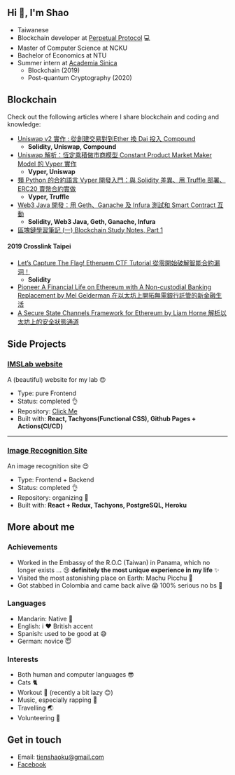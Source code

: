 ## Hi 👋, I'm Shao

- Taiwanese
- Blockchain developer at [Perpetual Protocol](https://perp.fi/) :computer:
- Master of Computer Science at NCKU 
- Bachelor of Economics at NTU
- Summer intern at [Academia Sinica](https://www.sinica.edu.tw/en) 
    - Blockchain (2019)
    - Post-quantum Cryptography (2020)


## Blockchain
Check out the following articles where I share blockchain and coding and knowledge:

* [Uniswap v2 實作 : 從創建交易對到Ether 換 Dai 投入 Compound](https://medium.com/taipei-ethereum-meetup/uniswap-v2-implementation-and-combination-with-compound-262ff338efa)
    - **Solidity, Uniswap, Compound**
* [Uniswap 解析：恆定乘積做市商模型 Constant Product Market Maker Model 的 Vyper 實作](https://medium.com/taipei-ethereum-meetup/uniswap-explanation-constant-product-market-maker-model-in-vyper-dff80b8467a1)
    - **Vyper, Uniswap**
* [類 Python 的合約語言 Vyper 開發入門：與 Solidity 差異、用 Truffle 部署、ERC20 賣幣合約實做](https://medium.com/taipei-ethereum-meetup/introduction-and-development-guide-to-vyper-the-python-like-smart-contract-language-9d7a94fba22c)
    - **Vyper, Truffle**
* [Web3 Java 開發：用 Geth、Ganache 及 Infura 測試和 Smart Contract 互動](https://medium.com/taipei-ethereum-meetup/web3-java-%E9%96%8B%E7%99%BC-%E7%94%A8-geth-ganache-%E5%8F%8A-infura-%E6%B8%AC%E8%A9%A6%E5%92%8C-smart-contract-%E4%BA%92%E5%8B%95-b3740b4328a3)
    - **Solidity, Web3 Java, Geth, Ganache, Infura**
* [區塊鏈學習筆記 (一) Blockchain Study Notes, Part 1](https://medium.com/turing-chain-institute-%E5%9C%96%E9%9D%88%E9%8F%88%E5%AD%B8%E9%99%A2/%E5%8D%80%E5%A1%8A%E9%8F%88%E5%AD%B8%E7%BF%92%E7%AD%86%E8%A8%98-%E4%B8%80-blockchain-study-notes-part-1-ee49f2033d9d)


#### 2019 Crosslink Taipei
* [Let’s Capture The Flag! Etheruem CTF Tutorial 從零開始破解智能合約漏洞！](https://medium.com/taipei-ethereum-meetup/lets-capture-the-flag-etheruem-ctf-tutorial-%E5%BE%9E%E9%9B%B6%E9%96%8B%E5%A7%8B%E7%A0%B4%E8%A7%A3%E6%99%BA%E8%83%BD%E5%90%88%E7%B4%84%E6%BC%8F%E6%B4%9E-8b2de7ee9864)
    - **Solidity**
* [Pioneer A Financial Life on Ethereum with A Non-custodial Banking Replacement by Mel Gelderman 在以太坊上開拓無需銀行託管的新金融生活](https://medium.com/taipei-ethereum-meetup/pioneer-a-financial-life-on-ethereum-with-a-non-custodial-banking-replacement-by-mel-gelderman-7df813b361c9)
* [A Secure State Channels Framework for Ethereum by Liam Horne 解析以太坊上的安全狀態通道](https://medium.com/taipei-ethereum-meetup/a-secure-state-channels-framework-for-ethereum-by-liam-horne-%E8%A7%A3%E6%9E%90%E4%BB%A5%E5%A4%AA%E5%9D%8A%E4%B8%8A%E7%9A%84%E5%AE%89%E5%85%A8%E7%8B%80%E6%85%8B%E9%80%9A%E9%81%93-8c9bebaf7cd6)

## Side Projects

### [IMSLab website](https://www.imslab.org/) 
A (beautiful) website for my lab :heart_eyes:
* Type: pure Frontend
* Status: completed :ok_hand:
* Repository: [Click Me](https://github.com/ncku-imslab/ncku-imslab.github.io)
* Built with: **React, Tachyons(Functional CSS), Github Pages + Actions(CI/CD)**


---

### [Image Recognition Site](https://image-recognition-shao.herokuapp.com/) 
An image recognition site :heart_eyes:
* Type: Frontend + Backend
* Status: completed :ok_hand:
* Repository: organizing :construction_worker:
* Built with: **React + Redux, Tachyons, PostgreSQL, Heroku**

## More about me
### Achievements
* Worked in the Embassy of the R.O.C (Taiwan) in Panama, which no longer exists ... :cry: **definitely the most unique experience in my life** :sparkles:
* Visited the most astonishing place on Earth: Machu Picchu :sunrise_over_mountains: 
* Got stabbed in Colombia and came back alive :scream: 100% serious no bs :poop:
### Languages
* Mandarin: Native :100:
* English: i :heart:  British accent
* Spanish: used to be good at :sweat_smile:
* German: novice :innocent:
### Interests
* Both human and computer languages :sunglasses:
* Cats :cat2:
* Workout :muscle: (recently a bit lazy :blush:)
* Music, especially rapping :metal: 
* Travelling :earth_asia:
* Volunteering :raising_hand:

## Get in touch
* Email: tienshaoku@gmail.com
* [Facebook](https://www.facebook.com/profile.php?id=100002284840963)
